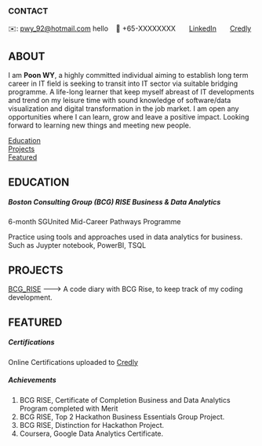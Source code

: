<!-- CONTACT Section Starts -->
### CONTACT
<!-- Add your details -->
✉️: pwy_92@hotmail.com hello
&nbsp;&nbsp; 📲 +65-XXXXXXXX
&nbsp;&nbsp;&nbsp;&nbsp;&nbsp; [LinkedIn](https://www.linkedin.com/in/poon-wy/) 
&nbsp;&nbsp;&nbsp;&nbsp;&nbsp; [Credly](https://www.credly.com/users/poon-wei-yuan) 
<!-- CONTACT Section Ends -->


<!-- ABOUT Section Starts -->
## ABOUT
<!-- Add link to your picture -->
<!-- ![alt text](https://raw.githubusercontent.com/mommafish/resume/master/Picture/profile1.jpg) -->
<!-- Add your details -->
I am __Poon WY__, a highly committed individual aiming to establish long term career in IT field is seeking to transit into IT sector via suitable bridging programme. A life-long learner that keep myself abreast of IT developments and trend on my leisure time with sound knowledge of software/data visualization and digital transformation in the job market. I am open any opportunities where I can learn, grow and leave a positive impact. Looking forward to learning new things and meeting new people.
<!-- Add link to the sections -->
[Education](#education) <br>
[Projects](#projects) <br>
[Featured](#featured) <br> 
<!-- ABOUT Section Ends -->


<!-- EDUCATION Section Starts -->
## EDUCATION
<!-- Add your details -->
##### Boston Consulting Group (BCG) RISE Business & Data Analytics
6-month SGUnited Mid-Career Pathways Programme	

Practice using tools and approaches used in data analytics for business. Such as Juypter notebook, PowerBI, TSQL
<!-- EDUCATION Section Ends -->


<!-- PROJECTS Section Starts -->
## PROJECTS
[BCG_RISE](https://github.com/mommafish/BCG_Rise) ---> A code diary with BCG Rise, to keep track of my coding development.
<!-- PROJECTS Section Ends -->


<!-- FEATURED Section Starts -->
## FEATURED
<!-- Add your details -->
##### Certifications
Online Certifications uploaded to [Credly](https://www.credly.com/users/poon-wei-yuan)

##### Achievements
1.  BCG RISE, Certificate of Completion Business and Data Analytics Program completed with Merit
2.  BCG RISE, Top 2 Hackathon Business Essentials Group Project.
3.  BCG RISE, Distinction for Hackathon Project. 
4.  Coursera, Google Data Analytics Certificate.
<!-- FEATURED Section Ends -->
